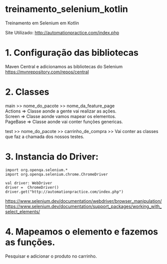 # treinamento_selenium_kotlin
Treinamento em Selenium em Kotlin

Site Utilizado:
http://automationpractice.com/index.php

# 1. Configuração das bibliotecas  
Maven Central e adicionamos as bibliotecas do Selenium  
https://mvnrepository.com/repos/central  

# 2. Classes  
main >> nome_do_pacote >> nome_da_feature_page    
Actions => Classe aonde a gente vai realizar as ações.   
Screen => Classe aonde vamos mapear os elementos.    
PageBase => Classe aonde vai conter funções genericas.  

test >> nome_do_pacote >> carrinho_de_compra >> Vai conter as classes que faz a chamada dos nossos testes.   

# 3. Instancia do Driver:  
 ```
import org.openqa.selenium.*
import org.openqa.selenium.chrome.ChromeDriver

val driver: WebDriver
driver =  ChromeDriver()
driver.get("http://automationpractice.com/index.php")
 ```
 
https://www.selenium.dev/documentation/webdriver/browser_manipulation/  
https://www.selenium.dev/documentation/support_packages/working_with_select_elements/  

# 4. Mapeamos o elemento e fazemos as funções.  
 
Pesquisar e adicionar o produto no carrinho.  

